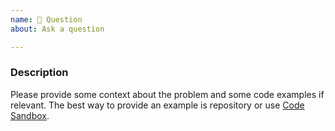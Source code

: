```yaml
---
name: 🐤 Question
about: Ask a question

---
```


<!---
Thanks for reporting!

Search open/closed issues before submitting since someone might have asked the same thing before!
https://github.com/zakangelle/wavedef/issues
-->

### Description

Please provide some context about the problem and some code examples if relevant.
The best way to provide an example is repository or use [Code Sandbox](https://codesandbox.io/).
